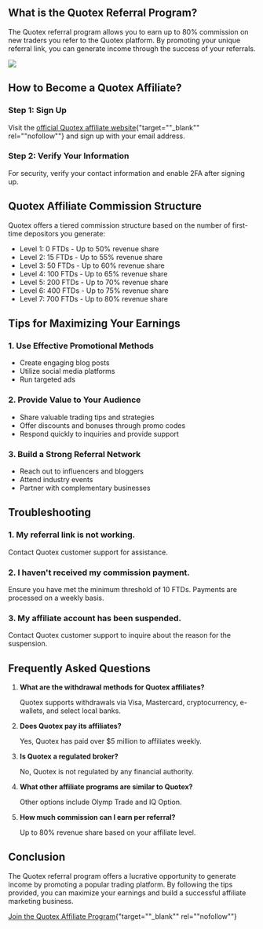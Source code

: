 ## What is the Quotex Referral Program?

The Quotex referral program allows you to earn up to 80% commission on
new traders you refer to the Quotex platform. By promoting your unique
referral link, you can generate income through the success of your
referrals.

[![](https://static.quotex.io/files/3_en/300_250.jpg)](https://traff.sbs/brokerqxlid)

## How to Become a Quotex Affiliate?

### Step 1: Sign Up

Visit the [official Quotex affiliate
website](\%22https://eseta.org.za/go/quotex/affiliate/){"target=""_blank""
rel=""nofollow""} and sign up with your email address.

### Step 2: Verify Your Information

For security, verify your contact information and enable 2FA after
signing up.

## Quotex Affiliate Commission Structure

Quotex offers a tiered commission structure based on the number of
first-time depositors you generate:

-   Level 1: 0 FTDs - Up to 50% revenue share
-   Level 2: 15 FTDs - Up to 55% revenue share
-   Level 3: 50 FTDs - Up to 60% revenue share
-   Level 4: 100 FTDs - Up to 65% revenue share
-   Level 5: 200 FTDs - Up to 70% revenue share
-   Level 6: 400 FTDs - Up to 75% revenue share
-   Level 7: 700 FTDs - Up to 80% revenue share

## Tips for Maximizing Your Earnings

### 1. Use Effective Promotional Methods

-   Create engaging blog posts
-   Utilize social media platforms
-   Run targeted ads

### 2. Provide Value to Your Audience

-   Share valuable trading tips and strategies
-   Offer discounts and bonuses through promo codes
-   Respond quickly to inquiries and provide support

### 3. Build a Strong Referral Network

-   Reach out to influencers and bloggers
-   Attend industry events
-   Partner with complementary businesses

## Troubleshooting

### 1. My referral link is not working.

Contact Quotex customer support for assistance.

### 2. I haven\'t received my commission payment.

Ensure you have met the minimum threshold of 10 FTDs. Payments are
processed on a weekly basis.

### 3. My affiliate account has been suspended.

Contact Quotex customer support to inquire about the reason for the
suspension.

## Frequently Asked Questions

1.  **What are the withdrawal methods for Quotex affiliates?**

    Quotex supports withdrawals via Visa, Mastercard, cryptocurrency,
    e-wallets, and select local banks.

2.  **Does Quotex pay its affiliates?**

    Yes, Quotex has paid over \$5 million to affiliates weekly.

3.  **Is Quotex a regulated broker?**

    No, Quotex is not regulated by any financial authority.

4.  **What other affiliate programs are similar to Quotex?**

    Other options include Olymp Trade and IQ Option.

5.  **How much commission can I earn per referral?**

    Up to 80% revenue share based on your affiliate level.

## Conclusion

The Quotex referral program offers a lucrative opportunity to generate
income by promoting a popular trading platform. By following the tips
provided, you can maximize your earnings and build a successful
affiliate marketing business.

[Join the Quotex Affiliate
Program](\%22https://eseta.org.za/go/quotex/affiliate/){"target=""_blank""
rel=""nofollow""}

